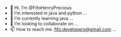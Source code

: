 - 👋 Hi, I’m @FifoHenryPrecious
- 👀 I’m interested in java and python ...
- 🌱 I’m currently learning java ...
- 💞️ I’m looking to collaborate on ...
- 📫 How to reach me. fifo.developers@gmail.com ...

<!---
FifoHenryPrecious/FifoHenryPrecious is a ✨ special ✨ repository because its `README.md` (this file) appears on your GitHub profile.
You can click the Preview link to take a look at your changes.
--->
